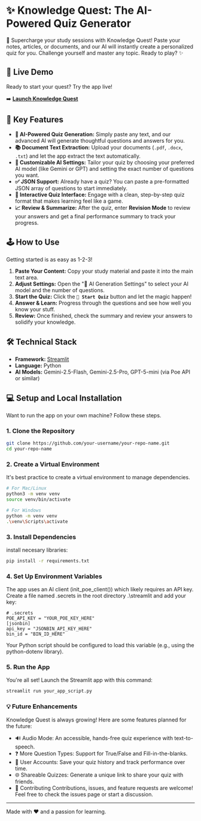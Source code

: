 <!-- This is an HTML comment, which is invisible in the final rendered Markdown. -->
<!-- The line below uses a Level 1 Heading (#) and an emoji (:sparkles:) for the main title. -->

# ✨ Knowledge Quest: The AI-Powered Quiz Generator

<!-- A more detailed paragraph for readers who are on the GitHub page. -->
🧠 Supercharge your study sessions with Knowledge Quest! Paste your notes, articles, or documents, and our AI will instantly create a personalized quiz for you. Challenge yourself and master any topic. Ready to play? ✨

<!-- Placeholder for an image. It's highly recommended to add a screenshot or GIF of your app in action. -->
<!-- ![Knowledge Quest Demo](path/to/your/demo.gif) -->

<!-- Level 2 Heading (##) for a new section. -->
## 🚀 Live Demo

Ready to start your quest? Try the app live!

<!-- A bolded link to make the call-to-action stand out. -->
➡️ **[Launch Knowledge Quest](https://multiplechoicequiz.streamlit.app/)**

## 🌟 Key Features

<!-- An unordered list (-) to highlight the main features. Emojis make it more visually appealing. -->
- **🧠 AI-Powered Quiz Generation:** Simply paste any text, and our advanced AI will generate thoughtful questions and answers for you.
- **📚 Document Text Extraction:** Upload your documents (`.pdf`, `.docx`, `.txt`) and let the app extract the text automatically.
- **🤖 Customizable AI Settings:** Tailor your quiz by choosing your preferred AI model (like Gemini or GPT) and setting the exact number of questions you want.
- **✅ JSON Support:** Already have a quiz? You can paste a pre-formatted JSON array of questions to start immediately.
- **🎯 Interactive Quiz Interface:** Engage with a clean, step-by-step quiz format that makes learning feel like a game.
- **📈 Review & Summarize:** After the quiz, enter **Revision Mode** to review your answers and get a final performance summary to track your progress.

## 🕹️ How to Use

Getting started is as easy as 1-2-3!

<!-- An ordered list (1., 2., etc.) for step-by-step instructions. -->
1.  **Paste Your Content:** Copy your study material and paste it into the main text area.
2.  **Adjust Settings:** Open the "🤖 AI Generation Settings" to select your AI model and the number of questions.
3.  **Start the Quiz:** Click the **`🚀 Start Quiz`** button and let the magic happen!
4.  **Answer & Learn:** Progress through the questions and see how well you know your stuff.
5.  **Review:** Once finished, check the summary and review your answers to solidify your knowledge.

## 🛠️ Technical Stack

- **Framework:** [Streamlit](https://streamlit.io/)
- **Language:** Python
- **AI Models:** Gemini-2.5-Flash, Gemini-2.5-Pro, GPT-5-mini (via Poe API or similar)

## 💻 Setup and Local Installation

Want to run the app on your own machine? Follow these steps.

<!-- Level 3 Headings (###) for sub-sections. -->
### 1. Clone the Repository

<!-- A fenced code block with `bash` for syntax highlighting. -->
```bash
git clone https://github.com/your-username/your-repo-name.git
cd your-repo-name
```


### 2. Create a Virtual Environment
It's best practice to create a virtual environment to manage dependencies.

```bash
# For Mac/Linux
python3 -m venv venv
source venv/bin/activate
```


```bash
# For Windows
python -m venv venv
.\venv\Scripts\activate
```

### 3. Install Dependencies
install necesary libraries:

```bash
pip install -r requirements.txt
```

### 4. Set Up Environment Variables

The app uses an AI client (init_poe_client()) which likely requires an API key. Create a file named .secrets in the root directory .\streamlit and add your key:
```
# .secrets
POE_API_KEY = "YOUR_POE_KEY_HERE"
[jsonbin]
api_key = "JSONBIN_API_KEY_HERE"
bin_id = "BIN_ID_HERE"
```

Your Python script should be configured to load this variable (e.g., using the python-dotenv library).

### 5. Run the App
You're all set! Launch the Streamlit app with this command:

```bash
streamlit run your_app_script.py
```

### 💡 Future Enhancements
Knowledge Quest is always growing! Here are some features planned for the future:

* 🔊 Audio Mode: An accessible, hands-free quiz experience with text-to-speech.
* ❓ More Question Types: Support for True/False and Fill-in-the-blanks.
* 👤 User Accounts: Save your quiz history and track performance over time.
* 🌐 Shareable Quizzes: Generate a unique link to share your quiz with friends.
* 🙌 Contributing
Contributions, issues, and feature requests are welcome! Feel free to check the issues page or start a discussion.

---

Made with ❤️ and a passion for learning.